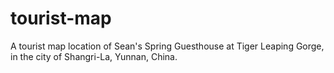 # tourist-map
A tourist map location of Sean's Spring Guesthouse at Tiger Leaping Gorge, in the city of Shangri-La, Yunnan, China.
